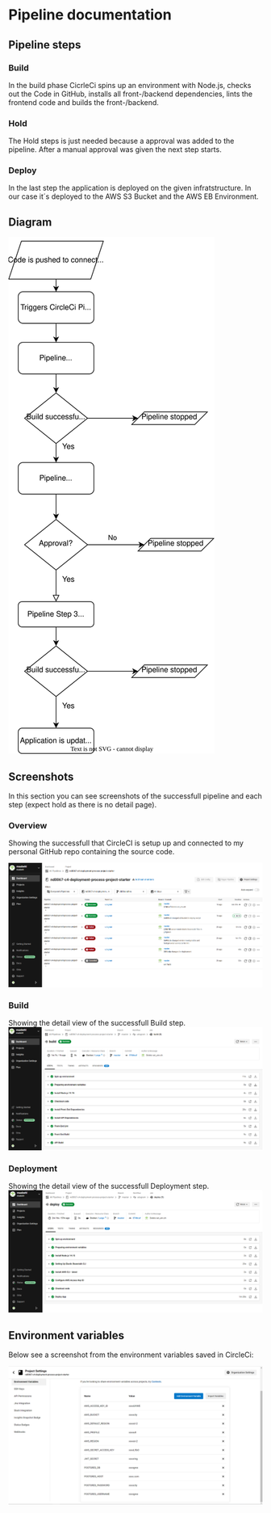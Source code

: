 # Pipeline documentation

## Pipeline steps

### Build

In the build phase CicrleCi spins up an environment with Node.js, checks out the Code in GitHub, installs all front-/backend dependencies, lints the frontend code and builds the front-/backend.

### Hold

The Hold steps is just needed because a approval was added to the pipeline. After a manual approval was given the next step starts.

### Deploy

In the last step the application is deployed on the given infratstructure. In our case it´s deployed to the AWS S3 Bucket and the AWS EB Environment.

## Diagram

![Infrastructure diagram](./imgs/pipeline.drawio.svg)

## Screenshots
In this section you can see screenshots of the successfull pipeline and each step (expect hold as there is no detail page).
### Overview
Showing the successfull that CircleCI is setup up and connected to my personal GitHub repo containing the source code.

![Pipeline overview](./imgs/cicrle_ci_overview.png)
### Build
Showing the detail view of the successfull Build step.
![Pipeline overview](./imgs/circle_ci_build.png)
### Deployment
Showing the detail view of the successfull Deployment step.
![Pipeline overview](./imgs/circle_ci_deploy.png)

## Environment variables

Below see a screenshot from the environment variables saved in CircleCi:

![Evironment variables](./imgs/circle_ci_env.png)